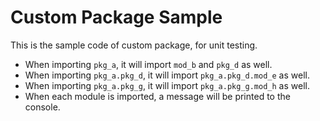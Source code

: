 # Custom Package Sample

This is the sample code of custom package, for unit testing.

- When importing `pkg_a`, it will import `mod_b` and `pkg_d` as well.
- When importing `pkg_a.pkg_d`, it will import `pkg_a.pkg_d.mod_e` as well.
- When importing `pkg_a.pkg_g`, it will import `pkg_a.pkg_g.mod_h` as well.
- When each module is imported, a message will be printed to the console.

